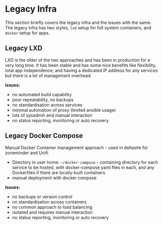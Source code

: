 # Legacy Infra

This section briefly covers the legacy infra and the issues with the same. The legacy infra has
two styles, `lxd` setup for full system containers, and `docker` setup for apps.

## Legacy LXD

LXD is the older of the two approaches and has been in production for a very long time. It has been
stable and has some nice benefits like flexibility, total app independence, and having a dedicated
IP address for any services but there is a lot of management overhead.

**Issues:**

* no automated build capability
* poor repeatability, no backups
* no standardisation across services
* minimal automation of proxy (limited ansible usage)
* lots of sysadmin and manual interaction
* no status reporting, monitoring or auto recovery

## Legacy Docker Compose

Manual Docker Container management approach - used in deltasite for zoneminder and Unifi

* Directory in user home: `~/docker-compose` - containing directory for each service to be hosted,
  with docker-compose yaml files in each, and any Dockerfiles if there are locally-built containers
* manual deployment with docker compose

**Issues:**

* no backups or version control
* no standardisation across containers
* no common approach to load balancing
* isolated and requires manual interaction
* no status reporting, monitoring or auto recovery

